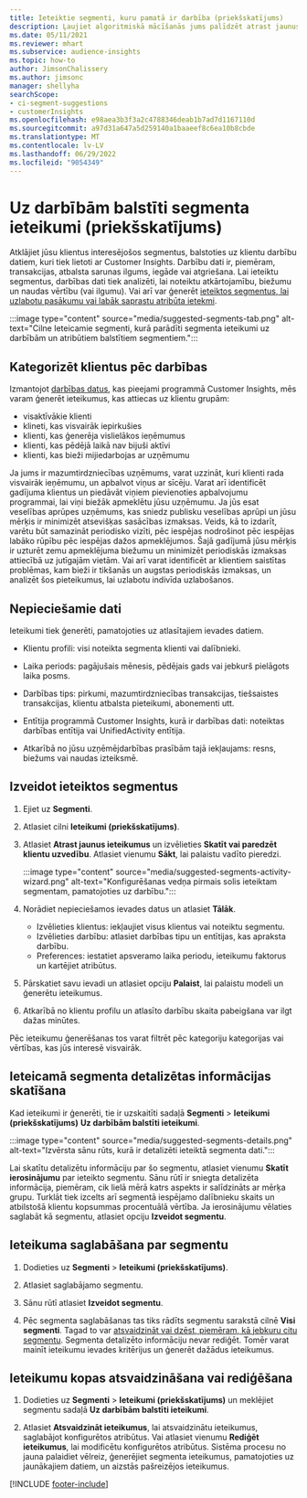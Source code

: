 ```yaml
---
title: Ieteiktie segmenti, kuru pamatā ir darbība (priekšskatījums)
description: Ļaujiet algoritmiskā mācīšanās jums palīdzēt atrast jaunus un aizraujošus segmentus, kas balstīti uz klientu darbību.
ms.date: 05/11/2021
ms.reviewer: mhart
ms.subservice: audience-insights
ms.topic: how-to
author: JimsonChalissery
ms.author: jimsonc
manager: shellyha
searchScope:
- ci-segment-suggestions
- customerInsights
ms.openlocfilehash: e98aea3b3f3a2c4788346deab1b7ad7d1167110d
ms.sourcegitcommit: a97d31a647a5d259140a1baaeef8c6ea10b8cbde
ms.translationtype: MT
ms.contentlocale: lv-LV
ms.lasthandoff: 06/29/2022
ms.locfileid: "9054349"
---
```

# <a name="suggested-segments-based-on-activity-data-preview"></a>Uz darbībām balstīti segmenta ieteikumi (priekšskatījums)

Atklājiet jūsu klientus interesējošos segmentus, balstoties uz klientu darbību datiem, kuri tiek lietoti ar Customer Insights. Darbību dati ir, piemēram, transakcijas, atbalsta sarunas ilgums, iegāde vai atgriešana. Lai ieteiktu segmentus, darbības dati tiek analizēti, lai noteiktu atkārtojamību, biežumu un naudas vērtību (vai ilgumu). Vai arī var ģenerēt [ieteiktos segmentus, lai uzlabotu pasākumu vai labāk saprastu atribūta ietekmi](suggested-segments.md).

:::image type="content" source="media/suggested-segments-tab.png" alt-text="Cilne Ieteicamie segmenti, kurā parādīti segmenta ieteikumi uz darbībām un atribūtiem balstītiem segmentiem.":::

## <a name="categorize-customers-by-activity"></a>Kategorizēt klientus pēc darbības

Izmantojot [darbības datus](activities.md), kas pieejami programmā Customer Insights, mēs varam ģenerēt ieteikumus, kas attiecas uz klientu grupām:

- visaktīvākie klienti 
- klineti, kas visvairāk iepirkušies 
- klienti, kas ģenerēja vislielākos ieņēmumus 
- klienti, kas pēdējā laikā nav bijuši aktīvi 
- klienti, kas bieži mijiedarbojas ar uzņēmumu  

Ja jums ir mazumtirdzniecības uzņēmums, varat uzzināt, kuri klienti rada visvairāk ieņēmumu, un apbalvot viņus ar sīcēju. Varat arī identificēt gadījuma klientus un piedāvāt viņiem pievienoties apbalvojumu programmai, lai viņi biežāk apmeklētu jūsu uzņēmumu.
Ja jūs esat veselības aprūpes uzņēmums, kas sniedz publisku veselības aprūpi un jūsu mērķis ir minimizēt atsevišķas sasācības izmaksas. Veids, kā to izdarīt, varētu būt samazināt periodisko vizīti, pēc iespējas nodrošinot pēc iespējas labāko rūpību pēc iespējas dažos apmeklējumos. Šajā gadījumā jūsu mērķis ir uzturēt zemu apmeklējuma biežumu un minimizēt periodiskās izmaksas attiecībā uz jutīgajām vietām. Vai arī varat identificēt ar klientiem saistītas problēmas, kam bieži ir tikšanās un augstas periodiskās izmaksas, un analizēt šos pieteikumus, lai uzlabotu indivīda uzlabošanos. 

## <a name="required-data"></a>Nepieciešamie dati

Ieteikumi tiek ģenerēti, pamatojoties uz atlasītajiem ievades datiem. 

- Klientu profili: visi noteikta segmenta klienti vai dalībnieki. 

- Laika periods: pagājušais mēnesis, pēdējais gads vai jebkurš pielāgots laika posms.

- Darbības tips: pirkumi, mazumtirdzniecības transakcijas, tiešsaistes transakcijas, klientu atbalsta pieteikumi, abonementi utt.  

- Entītija programmā Customer Insights, kurā ir darbības dati: noteiktas darbības entītija vai UnifiedActivity entītija. 

- Atkarībā no jūsu uzņēmējdarbības prasībām tajā iekļaujams: resns, biežums vai naudas izteiksmē.

## <a name="generate-suggested-segments"></a>Izveidot ieteiktos segmentus

1. Ejiet uz **Segmenti**.

1. Atlasiet cilni **Ieteikumi (priekšskatījums)**.

1. Atlasiet **Atrast jaunus ieteikumus** un izvēlieties **Skatīt vai paredzēt klientu uzvedību**. Atlasiet vienumu **Sākt**, lai palaistu vadīto pieredzi.

   :::image type="content" source="media/suggested-segments-activity-wizard.png" alt-text="Konfigurēšanas vedņa pirmais solis ieteiktam segmentam, pamatojoties uz darbību.":::

1. Norādiet nepieciešamos ievades datus un atlasiet **Tālāk**.

   - Izvēlieties klientus: iekļaujiet visus klientus vai noteiktu segmentu.
   - Izvēlieties darbību: atlasiet darbības tipu un entītijas, kas apraksta darbību.
   - Preferences: iestatiet apsveramo laika periodu, ieteikumu faktorus un kartējiet atribūtus.

1. Pārskatiet savu ievadi un atlasiet opciju **Palaist**, lai palaistu modeli un ģenerētu ieteikumus.

1. Atkarībā no klientu profilu un atlasīto darbību skaita pabeigšana var ilgt dažas minūtes. 

Pēc ieteikumu ģenerēšanas tos varat filtrēt pēc kategoriju kategorijas vai vērtības, kas jūs interesē visvairāk. 

## <a name="view-details-of-a-suggested-segment"></a>Ieteicamā segmenta detalizētas informācijas skatīšana

Kad ieteikumi ir ģenerēti, tie ir uzskaitīti sadaļā **Segmenti** > **Ieteikumi (priekšskatījums)** **Uz darbībām balstīti ieteikumi**.

:::image type="content" source="media/suggested-segments-details.png" alt-text="Izvērsta sānu rūts, kurā ir detalizēti ieteiktā segmenta dati.":::

Lai skatītu detalizētu informāciju par šo segmentu, atlasiet vienumu **Skatīt ierosinājumu** par ieteikto segmentu. Sānu rūtī ir sniegta detalizēta informācija, piemēram, cik lielā mērā katrs aspekts ir salīdzināts ar mērķa grupu. Turklāt tiek izcelts arī segmentā iespējamo dalībnieku skaits un atbilstošā klientu kopsummas procentuālā vērtība. Ja ierosinājumu vēlaties saglabāt kā segmentu, atlasiet opciju **Izveidot segmentu**.    

## <a name="save-a-suggestion-as-a-segment"></a>Ieteikuma saglabāšana par segmentu

1. Dodieties uz **Segmenti** > **Ieteikumi (priekšskatījums)**.

1. Atlasiet saglabājamo segmentu. 

1. Sānu rūtī atlasiet **Izveidot segmentu**. 

1. Pēc segmenta saglabāšanas tas tiks rādīts segmentu sarakstā cilnē **Visi segmenti**. Tagad to var [atsvaidzināt vai dzēst, piemēram, kā jebkuru citu segmentu](segments.md). Segmenta detalizēto informāciju nevar rediģēt. Tomēr varat mainīt ieteikumu ievades kritērijus un ģenerēt dažādus ieteikumus.

## <a name="refresh-or-edit-a-set-of-suggestions"></a>Ieteikumu kopas atsvaidzināšana vai rediģēšana

1. Dodieties uz **Segmenti** > **Ieteikumi (priekšskatījums)** un meklējiet segmentu sadaļā **Uz darbībām balstīti ieteikumi**.

1. Atlasiet **Atsvaidzināt ieteikumus**, lai atsvaidzinātu ieteikumus, saglabājot konfigurētos atribūtus. Vai atlasiet vienumu **Rediģēt ieteikumus**, lai modificētu konfigurētos atribūtus. Sistēma procesu no jauna palaidiet vēlreiz, ģenerējiet segmenta ieteikumus, pamatojoties uz jaunākajiem datiem, un aizstās pašreizējos ieteikumus.

[!INCLUDE [footer-include](includes/footer-banner.md)]
